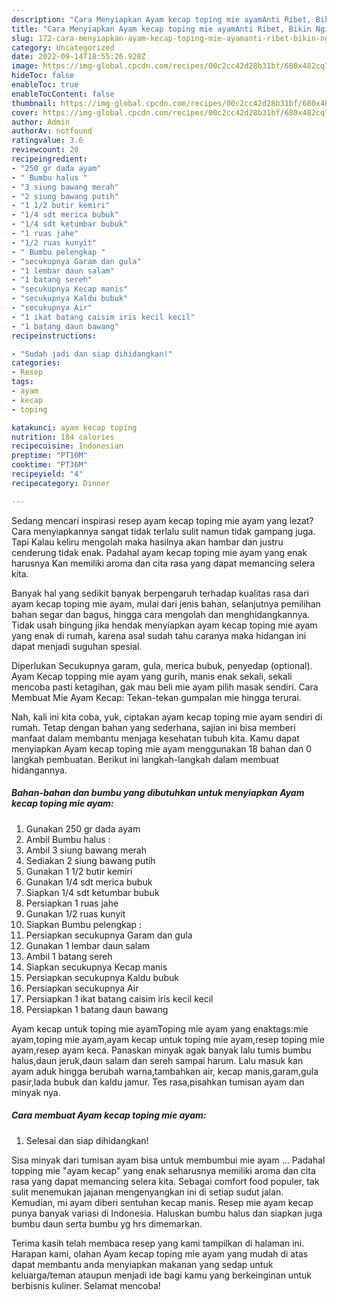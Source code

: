 ```yaml
---
description: "Cara Menyiapkan Ayam kecap toping mie ayamAnti Ribet, Bikin Ngiler"
title: "Cara Menyiapkan Ayam kecap toping mie ayamAnti Ribet, Bikin Ngiler"
slug: 172-cara-menyiapkan-ayam-kecap-toping-mie-ayamanti-ribet-bikin-ngiler
category: Uncategorized
date: 2022-09-14T18:55:26.928Z
image: https://img-global.cpcdn.com/recipes/00c2cc42d28b31bf/680x482cq70/ayam-kecap-toping-mie-ayam-foto-resep-utama.jpg
hideToc: false
enableToc: true
enableTocContent: false
thumbnail: https://img-global.cpcdn.com/recipes/00c2cc42d28b31bf/680x482cq70/ayam-kecap-toping-mie-ayam-foto-resep-utama.jpg
cover: https://img-global.cpcdn.com/recipes/00c2cc42d28b31bf/680x482cq70/ayam-kecap-toping-mie-ayam-foto-resep-utama.jpg
author: Admin
authorAv: notfound
ratingvalue: 3.6
reviewcount: 20
recipeingredient:
- "250 gr dada ayam"
- " Bumbu halus "
- "3 siung bawang merah"
- "2 siung bawang putih"
- "1 1/2 butir kemiri"
- "1/4 sdt merica bubuk"
- "1/4 sdt ketumbar bubuk"
- "1 ruas jahe"
- "1/2 ruas kunyit"
- " Bumbu pelengkap "
- "secukupnya Garam dan gula"
- "1 lembar daun salam"
- "1 batang sereh"
- "secukupnya Kecap manis"
- "secukupnya Kaldu bubuk"
- "secukupnya Air"
- "1 ikat batang caisim iris kecil kecil"
- "1 batang daun bawang"
recipeinstructions:

- "Sudah jadi dan siap dihidangkan!"
categories:
- Resep
tags:
- ayam
- kecap
- toping

katakunci: ayam kecap toping 
nutrition: 184 calories
recipecuisine: Indonesian
preptime: "PT10M"
cooktime: "PT36M"
recipeyield: "4"
recipecategory: Dinner

---
```



Sedang mencari inspirasi resep ayam kecap toping mie ayam yang lezat? Cara menyiapkannya sangat tidak terlalu sulit namun tidak gampang juga. Tapi Kalau keliru mengolah maka hasilnya akan hambar dan justru cenderung tidak enak. Padahal ayam kecap toping mie ayam yang enak harusnya Kan memiliki aroma dan cita rasa yang dapat memancing selera kita.


Banyak hal yang sedikit banyak berpengaruh terhadap kualitas rasa dari ayam kecap toping mie ayam, mulai dari jenis bahan, selanjutnya pemilihan bahan segar dan bagus, hingga cara mengolah dan menghidangkannya. Tidak usah bingung jika hendak menyiapkan ayam kecap toping mie ayam yang enak di rumah, karena asal sudah tahu caranya maka hidangan ini dapat menjadi suguhan spesial.

Diperlukan Secukupnya garam, gula, merica bubuk, penyedap (optional). Ayam Kecap topping mie ayam yang gurih, manis enak sekali, sekali mencoba pasti ketagihan, gak mau beli mie ayam pilih masak sendiri. Cara Membuat Mie Ayam Kecap: Tekan-tekan gumpalan mie hingga terurai.


Nah, kali ini kita coba, yuk, ciptakan ayam kecap toping mie ayam sendiri di rumah. Tetap dengan bahan yang sederhana, sajian ini bisa memberi manfaat dalam membantu menjaga kesehatan tubuh kita. Kamu dapat menyiapkan Ayam kecap toping mie ayam menggunakan 18 bahan dan 0 langkah pembuatan. Berikut ini langkah-langkah dalam membuat hidangannya.

<!--inarticleads1-->

##### Bahan-bahan dan bumbu yang dibutuhkan untuk menyiapkan Ayam kecap toping mie ayam:

1. Gunakan 250 gr dada ayam
1. Ambil  Bumbu halus :
1. Ambil 3 siung bawang merah
1. Sediakan 2 siung bawang putih
1. Gunakan 1 1/2 butir kemiri
1. Gunakan 1/4 sdt merica bubuk
1. Siapkan 1/4 sdt ketumbar bubuk
1. Persiapkan 1 ruas jahe
1. Gunakan 1/2 ruas kunyit
1. Siapkan  Bumbu pelengkap :
1. Persiapkan secukupnya Garam dan gula
1. Gunakan 1 lembar daun salam
1. Ambil 1 batang sereh
1. Siapkan secukupnya Kecap manis
1. Persiapkan secukupnya Kaldu bubuk
1. Persiapkan secukupnya Air
1. Persiapkan 1 ikat batang caisim iris kecil kecil
1. Persiapkan 1 batang daun bawang


Ayam kecap untuk toping mie ayamToping mie ayam yang enaktags:mie ayam,toping mie ayam,ayam kecap untuk toping mie ayam,resep toping mie ayam,resep ayam keca. Panaskan minyak agak banyak lalu tumis bumbu halus,daun jeruk,daun salam dan sereh sampai harum. Lalu masuk kan ayam aduk hingga berubah warna,tambahkan air, kecap manis,garam,gula pasir,lada bubuk dan kaldu jamur. Tes rasa,pisahkan tumisan ayam dan minyak nya. 

<!--inarticleads2-->

##### Cara membuat Ayam kecap toping mie ayam:


1. Selesai dan siap dihidangkan!

Sisa minyak dari tumisan ayam bisa untuk membumbui mie ayam … Padahal topping mie &#34;ayam kecap&#34; yang enak seharusnya memiliki aroma dan cita rasa yang dapat memancing selera kita. Sebagai comfort food populer, tak sulit menemukan jajanan mengenyangkan ini di setiap sudut jalan. Kemudian, mi ayam diberi sentuhan kecap manis. Resep mie ayam kecap punya banyak variasi di Indonesia. Haluskan bumbu halus dan siapkan juga bumbu daun serta bumbu yg hrs dimemarkan. 

Terima kasih telah membaca resep yang kami tampilkan di halaman ini. Harapan kami, olahan Ayam kecap toping mie ayam yang mudah di atas dapat membantu anda menyiapkan makanan yang sedap untuk keluarga/teman ataupun menjadi ide bagi kamu yang berkeinginan untuk berbisnis kuliner. Selamat mencoba!

